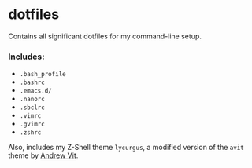# dotfiles

Contains all significant dotfiles for my command-line setup.

### Includes:
+ `.bash_profile`
+ `.bashrc`
+ `.emacs.d/`
+ `.nanorc`
+ `.sbclrc`
+ `.vimrc`
+ `.gvimrc`
+ `.zshrc`

Also, includes my Z-Shell theme `lycurgus`, a modified version of the `avit` theme by [Andrew Vit][1].

[1]: https://github.com/avit
